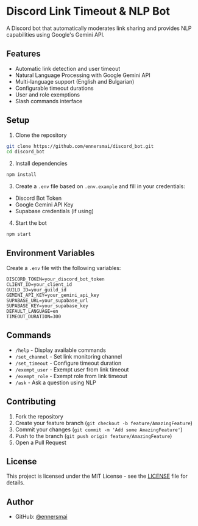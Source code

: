 # Discord Link Timeout & NLP Bot

A Discord bot that automatically moderates link sharing and provides NLP capabilities using Google's Gemini API.

## Features

- Automatic link detection and user timeout
- Natural Language Processing with Google Gemini API
- Multi-language support (English and Bulgarian)
- Configurable timeout durations
- User and role exemptions
- Slash commands interface

## Setup

1. Clone the repository
```bash
git clone https://github.com/ennersmai/discord_bot.git
cd discord_bot
```

2. Install dependencies
```bash
npm install
```

3. Create a `.env` file based on `.env.example` and fill in your credentials:
- Discord Bot Token
- Google Gemini API Key
- Supabase credentials (if using)

4. Start the bot
```bash
npm start
```

## Environment Variables

Create a `.env` file with the following variables:
```
DISCORD_TOKEN=your_discord_bot_token
CLIENT_ID=your_client_id
GUILD_ID=your_guild_id
GEMINI_API_KEY=your_gemini_api_key
SUPABASE_URL=your_supabase_url
SUPABASE_KEY=your_supabase_key
DEFAULT_LANGUAGE=en
TIMEOUT_DURATION=300
```

## Commands

- `/help` - Display available commands
- `/set_channel` - Set link monitoring channel
- `/set_timeout` - Configure timeout duration
- `/exempt_user` - Exempt user from link timeout
- `/exempt_role` - Exempt role from link timeout
- `/ask` - Ask a question using NLP

## Contributing

1. Fork the repository
2. Create your feature branch (`git checkout -b feature/AmazingFeature`)
3. Commit your changes (`git commit -m 'Add some AmazingFeature'`)
4. Push to the branch (`git push origin feature/AmazingFeature`)
5. Open a Pull Request

## License

This project is licensed under the MIT License - see the [LICENSE](LICENSE) file for details.

## Author

- GitHub: [@ennersmai](https://github.com/ennersmai) 